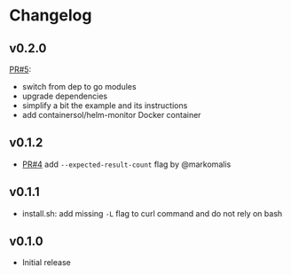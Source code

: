 Changelog
=========

## v0.2.0

[PR#5](https://github.com/ContainerSolutions/helm-monitor/pull/5):

- switch from dep to go modules
- upgrade dependencies
- simplify a bit the example and its instructions
- add containersol/helm-monitor Docker container

## v0.1.2

- [PR#4](https://github.com/ContainerSolutions/helm-monitor/pull/4) add
  `--expected-result-count` flag by @markomalis

## v0.1.1

- install.sh: add missing `-L` flag to curl command and do not rely on bash

## v0.1.0

- Initial release
